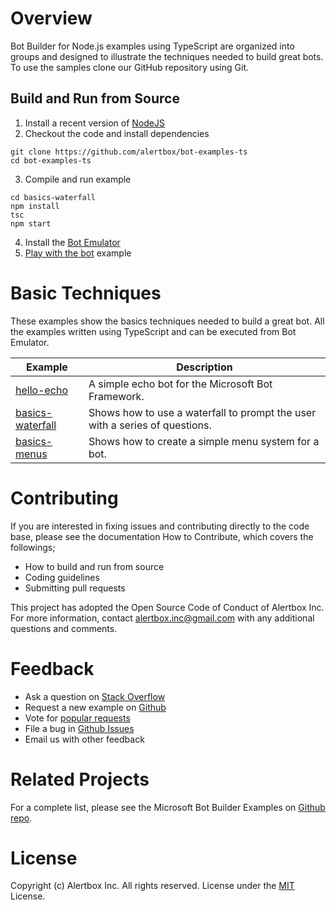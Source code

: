# Overview

Bot Builder for Node.js examples using TypeScript are organized into groups and designed to illustrate the techniques needed to build great bots. To use the samples clone our GitHub repository using Git.

## Build and Run from Source

1. Install a recent version of [NodeJS]()
2. Checkout the code and install dependencies
```
git clone https://github.com/alertbox/bot-examples-ts
cd bot-examples-ts
```
3. Compile and run example
```
cd basics-waterfall
npm install
tsc
npm start
```
4. Install the [Bot Emulator]()
5. [Play with the bot]() example

# Basic Techniques

These examples show the basics techniques needed to build a great bot. All the examples written using TypeScript and can be executed from Bot Emulator.

|**Example**     | **Description**                                   
| ---------------| ---------------------------------------------
|[hello-echo](https://github.com/alertbox/bot-examples-ts/tree/master/hello-echo) | A simple echo bot for the Microsoft Bot Framework.
|[basics-waterfall](https://github.com/alertbox/bot-examples-ts/tree/master/basics-waterfall) | Shows how to use a waterfall to prompt the user with a series of questions.
|[basics-menus](https://github.com/alertbox/bot-examples-ts/tree/master/basics-menus) | Shows how to create a simple menu system for a bot.


# Contributing

If you are interested in fixing issues and contributing directly to the code base, please see the documentation How to Contribute, which covers the followings;

* How to build and run from source
* Coding guidelines
* Submitting pull requests

This project has adopted the Open Source Code of Conduct of Alertbox Inc. For more information, contact alertbox.inc@gmail.com with any additional questions and comments.

# Feedback

* Ask a question on [Stack Overflow](http://stackoverflow.com/questions/tagged/botframework)
* Request a new example on [Github](CONTRIBUTING.md)
* Vote for [popular requests](https://github.com/alertbox/bot-examples-ts/issues?q=is%3Aopen+is%3Aissue+label%3Aexample-request+sort%3Areactions-%2B1-desc)
* File a bug in [Github Issues](https://github.com/alertbox/bot-examples-ts/issues)
* Email us with other feedback

# Related Projects

For a complete list, please see the Microsoft Bot Builder Examples on [Github repo](https://github.com/Microsoft/BotBuilder/tree/master/Node/examples).

# License

Copyright (c) Alertbox Inc. All rights reserved. License under the [MIT](LICENSE) License.
